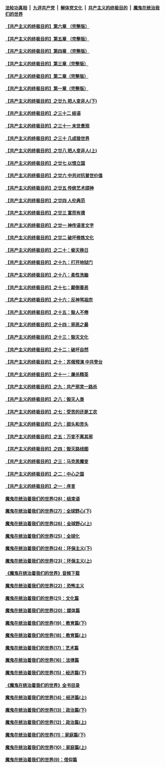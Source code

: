 ####  [法轮功真相](../../../../basic/blob/master/README.md?t=10090939) &nbsp;|&nbsp; [九评共产党](../../../../9ping.md/blob/master/README.md?t=10090939) &nbsp;|&nbsp; [解体党文化](../../../../jtdwh.md/blob/master/README.md?t=10090939)  &nbsp;|&nbsp; [共产主义的终极目的](../../../../gczydzjmd.md/blob/master/README.md?t=10090939) &nbsp;|&nbsp; [魔鬼在统治我们的世界](../../../../mgztzwmdsj.md/blob/master/README.md?t=10090939) 

#### [【共产主义的终极目的】第六章 （完整版）](../pages/nsc422/n11428913.md?t=10090939) 

#### [【共产主义的终极目的】第五章 （完整版）](../pages/nsc422/n11428912.md?t=10090939) 

#### [【共产主义的终极目的】第四章 （完整版）](../pages/nsc422/n11428907.md?t=10090939) 

#### [【共产主义的终极目的】第三章（完整版）](../pages/nsc422/n11428848.md?t=10090939) 

#### [【共产主义的终极目的】第二章（完整版）](../pages/nsc422/n11428831.md?t=10090939) 

#### [【共产主义的终极目的】第一章（完整版）](../pages/nsc422/n11417651.md?t=10090939) 

#### [【共产主义的终极目的】之廿九 把人变非人(下)](../pages/nsc422/n11344140.md?t=10090939) 

#### [【共产主义的终极目的】之三十二 结语](../pages/nsc422/n11360535.md?t=10090939) 

#### [【共产主义的终极目的】之三十一 末世景观](../pages/nsc422/n11351129.md?t=10090939) 

#### [【共产主义的终极目的】之三十 几成狼世界](../pages/nsc422/n11348280.md?t=10090939) 

#### [【共产主义的终极目的】之廿八 把人变非人(上)](../pages/nsc422/n11340492.md?t=10090939) 

#### [【共产主义的终极目的】之廿七 以恨立国](../pages/nsc422/n11336944.md?t=10090939) 

#### [【共产主义的终极目的】之廿六 中共对抗普世价值](../pages/nsc422/n11324785.md?t=10090939) 

#### [【共产主义的终极目的】之廿五 传统艺术颂神](../pages/nsc422/n11296396.md?t=10090939) 

#### [【共产主义的终极目的】之廿四 人伦典范](../pages/nsc422/n11296397.md?t=10090939) 

#### [【共产主义的终极目的】之廿三 富而有德](../pages/nsc422/n11283598.md?t=10090939) 

#### [【共产主义的终极目的】之廿一 神传语言文字](../pages/nsc422/n11263265.md?t=10090939) 

#### [【共产主义的终极目的】之廿二 破坏修炼文化](../pages/nsc422/n11245728.md?t=10090939) 

#### [【共产主义的终极目的】之二十：偷天换日](../pages/nsc422/n11238846.md?t=10090939) 

#### [【共产主义的终极目的】之十九：打开地狱门](../pages/nsc422/n11206376.md?t=10090939) 

#### [【共产主义的终极目的】之十八：柔性洗脑](../pages/nsc422/n11199994.md?t=10090939) 

#### [【共产主义的终极目的】之十七：颠倒善恶](../pages/nsc422/n11179782.md?t=10090939) 

#### [【共产主义的终极目的】之十六：反神骂祖宗](../pages/nsc422/n11166798.md?t=10090939) 

#### [【共产主义的终极目的】之十五：毁人不倦](../pages/nsc422/n11166792.md?t=10090939) 

#### [【共产主义的终极目的】之十四：邪恶之最](../pages/nsc422/n11150249.md?t=10090939) 

#### [【共产主义的终极目的】之十三：毁灭文化](../pages/nsc422/n11135227.md?t=10090939) 

#### [【共产主义的终极目的】之十二：破坏自然](../pages/nsc422/n11135214.md?t=10090939) 

#### [【共产主义的终极目的】之十：苏俄预演 中共登台](../pages/nsc422/n11118424.md?t=10090939) 

#### [【共产主义的终极目的】之十一：屠杀精英](../pages/nsc422/n11118442.md?t=10090939) 

#### [【共产主义的终极目的】之九：共产邪灵一路杀](../pages/nsc422/n11114139.md?t=10090939) 

#### [【共产主义的终极目的】之八：毁灭人类](../pages/nsc422/n11108503.md?t=10090939) 

#### [【共产主义的终极目的】之七：受苦的还是工农](../pages/nsc422/n11101809.md?t=10090939) 

#### [【共产主义的终极目的】之六：甜头和苦头](../pages/nsc422/n11096971.md?t=10090939) 

#### [【共产主义的终极目的】之五：万变不离其邪](../pages/nsc422/n11091285.md?t=10090939) 

#### [【共产主义的终极目的】之四：毁灭路线图](../pages/nsc422/n11086284.md?t=10090939) 

#### [【共产主义的终极目的】之三：马克思魔变](../pages/nsc422/n11061941.md?t=10090939) 

#### [【共产主义的终极目的】之二：中心之国](../pages/nsc422/n11047728.md?t=10090939) 

#### [【共产主义的终极目的】之一：序言](../pages/nsc422/n11086077.md?t=10090939) 

#### [魔鬼在统治着我们的世界(28)：结束语](../pages/nsc422/n10936246.md?t=10090939) 

#### [魔鬼在统治着我们的世界(27)：全球野心(下)](../pages/nsc422/n10928319.md?t=10090939) 

#### [魔鬼在统治着我们的世界(26)：全球野心(上)](../pages/nsc422/n10900318.md?t=10090939) 

#### [魔鬼在统治着我们的世界(25)：全球化](../pages/nsc422/n10788205.md?t=10090939) 

#### [魔鬼在统治着我们的世界(24)：环保主义(下)](../pages/nsc422/n10695307.md?t=10090939) 

#### [魔鬼在统治着我们的世界(23)：环保主义(上)](../pages/nsc422/n10688613.md?t=10090939) 

#### [《魔鬼在统治着我们的世界》音频下载](../pages/nsc422/n10635553.md?t=10090939) 

#### [魔鬼在统治着我们的世界(22)：恐怖主义](../pages/nsc422/n10614727.md?t=10090939) 

#### [魔鬼在统治着我们的世界(21)：文化篇](../pages/nsc422/n10597706.md?t=10090939) 

#### [魔鬼在统治着我们的世界(20)：媒体篇](../pages/nsc422/n10586579.md?t=10090939) 

#### [魔鬼在统治着我们的世界(19)：教育篇(下)](../pages/nsc422/n10564808.md?t=10090939) 

#### [魔鬼在统治着我们的世界(18)：教育篇(上)](../pages/nsc422/n10526970.md?t=10090939) 

#### [魔鬼在统治着我们的世界(17)：艺术篇](../pages/nsc422/n10499093.md?t=10090939) 

#### [魔鬼在统治着我们的世界(16)：法律篇](../pages/nsc422/n10485969.md?t=10090939) 

#### [魔鬼在统治着我们的世界(15)：经济篇(下)](../pages/nsc422/n10469975.md?t=10090939) 

#### [《魔鬼在统治着我们的世界》全书目录](../pages/nsc422/n10464261.md?t=10090939) 

#### [魔鬼在统治着我们的世界(14)：经济篇(上)](../pages/nsc422/n10457370.md?t=10090939) 

#### [魔鬼在统治着我们的世界(13)：政治篇(下)](../pages/nsc422/n10448270.md?t=10090939) 

#### [魔鬼在统治着我们的世界(12)：政治篇(上)](../pages/nsc422/n10444576.md?t=10090939) 

#### [魔鬼在统治着我们的世界(11)：家庭篇(下)](../pages/nsc422/n10440961.md?t=10090939) 

#### [魔鬼在统治着我们的世界(10)：家庭篇(上)](../pages/nsc422/n10435448.md?t=10090939) 

#### [魔鬼在统治着我们的世界(9)：信仰篇](../pages/nsc422/n10432159.md?t=10090939) 

